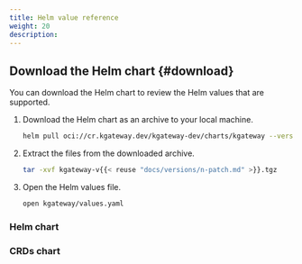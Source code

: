 ```yaml
---
title: Helm value reference
weight: 20
description: 
---
```


## Download the Helm chart {#download}

You can download the Helm chart to review the Helm values that are supported. 

1. Download the Helm chart as an archive to your local machine. 
   ```sh
   helm pull oci://cr.kgateway.dev/kgateway-dev/charts/kgateway --version v{{< reuse "docs/versions/n-patch.md" >}}
   ```

2. Extract the files from the downloaded archive. 
   ```sh
   tar -xvf kgateway-v{{< reuse "docs/versions/n-patch.md" >}}.tgz
   ```

3. Open the Helm values file. 
   ```sh
   open kgateway/values.yaml
   ```

### Helm chart


### CRDs chart

